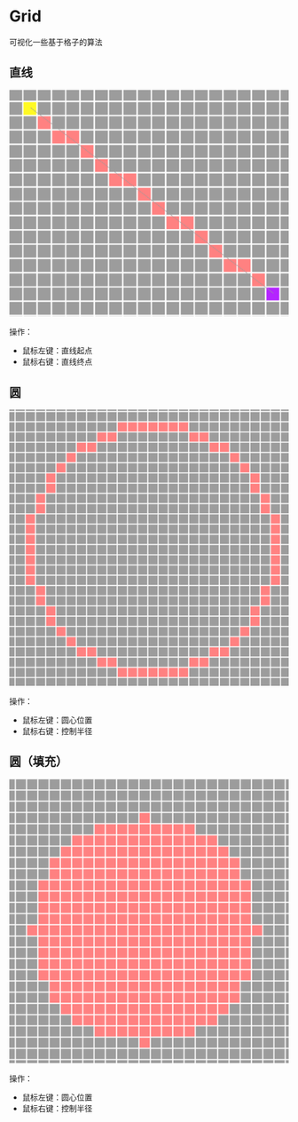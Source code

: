 # Grid
可视化一些基于格子的算法



## 直线

![Line](./Images/Line.bmp)

操作：

* 鼠标左键：直线起点
* 鼠标右键：直线终点



## 圆

![Circle](./Images/Circle.bmp)

操作：

* 鼠标左键：圆心位置
* 鼠标右键：控制半径

## 圆（填充）

![FillCircle](./Images/FillCircle.bmp)

操作：

* 鼠标左键：圆心位置
* 鼠标右键：控制半径